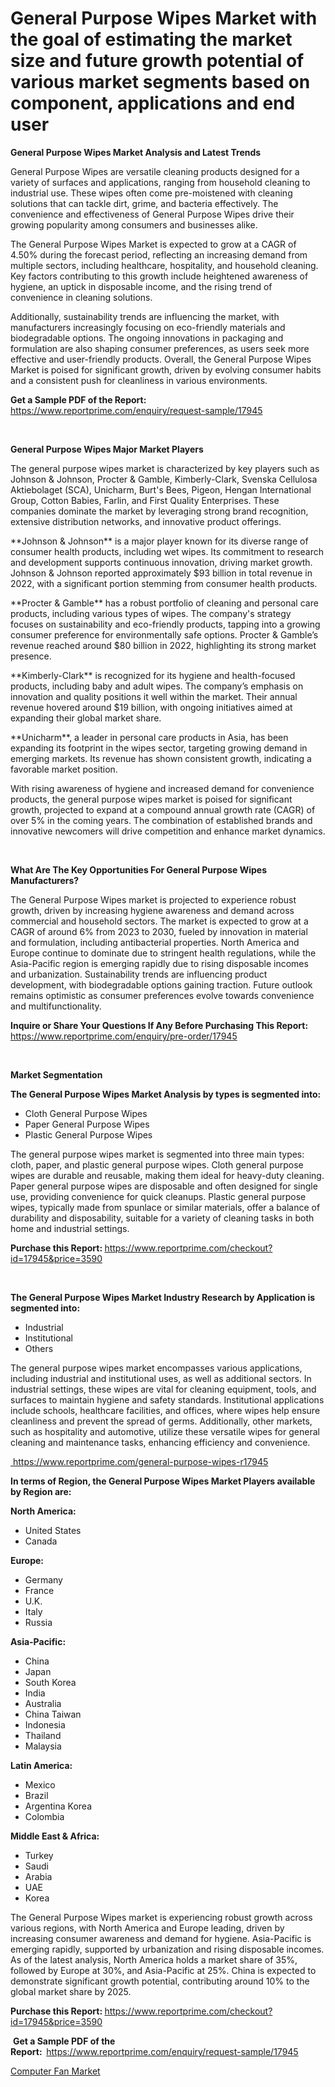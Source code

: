 <p><h1>General Purpose Wipes Market with the goal of estimating the market size and future growth potential of various market segments based on component, applications and end user</h1></p><p><strong>General Purpose Wipes Market Analysis and Latest Trends</strong></p>
<p><p>General Purpose Wipes are versatile cleaning products designed for a variety of surfaces and applications, ranging from household cleaning to industrial use. These wipes often come pre-moistened with cleaning solutions that can tackle dirt, grime, and bacteria effectively. The convenience and effectiveness of General Purpose Wipes drive their growing popularity among consumers and businesses alike.</p><p>The General Purpose Wipes Market is expected to grow at a CAGR of 4.50% during the forecast period, reflecting an increasing demand from multiple sectors, including healthcare, hospitality, and household cleaning. Key factors contributing to this growth include heightened awareness of hygiene, an uptick in disposable income, and the rising trend of convenience in cleaning solutions. </p><p>Additionally, sustainability trends are influencing the market, with manufacturers increasingly focusing on eco-friendly materials and biodegradable options. The ongoing innovations in packaging and formulation are also shaping consumer preferences, as users seek more effective and user-friendly products. Overall, the General Purpose Wipes Market is poised for significant growth, driven by evolving consumer habits and a consistent push for cleanliness in various environments.</p></p>
<p><strong>Get a Sample PDF of the Report:&nbsp;</strong> <a href="https://www.reportprime.com/enquiry/request-sample/17945?utm_campaign=2885&utm_medium=2&utm_source=Github&utm_content=ia&utm_term=18032025&utm_id=general-purpose-wipes">https://www.reportprime.com/enquiry/request-sample/17945</a></p>
<p>&nbsp;</p>
<p><strong>General Purpose Wipes Major Market Players</strong></p>
<p><p>The general purpose wipes market is characterized by key players such as Johnson & Johnson, Procter & Gamble, Kimberly-Clark, Svenska Cellulosa Aktiebolaget (SCA), Unicharm, Burt's Bees, Pigeon, Hengan International Group, Cotton Babies, Farlin, and First Quality Enterprises. These companies dominate the market by leveraging strong brand recognition, extensive distribution networks, and innovative product offerings.</p><p>**Johnson & Johnson** is a major player known for its diverse range of consumer health products, including wet wipes. Its commitment to research and development supports continuous innovation, driving market growth. Johnson & Johnson reported approximately $93 billion in total revenue in 2022, with a significant portion stemming from consumer health products.</p><p>**Procter & Gamble** has a robust portfolio of cleaning and personal care products, including various types of wipes. The company's strategy focuses on sustainability and eco-friendly products, tapping into a growing consumer preference for environmentally safe options. Procter & Gamble’s revenue reached around $80 billion in 2022, highlighting its strong market presence.</p><p>**Kimberly-Clark** is recognized for its hygiene and health-focused products, including baby and adult wipes. The company’s emphasis on innovation and quality positions it well within the market. Their annual revenue hovered around $19 billion, with ongoing initiatives aimed at expanding their global market share.</p><p>**Unicharm**, a leader in personal care products in Asia, has been expanding its footprint in the wipes sector, targeting growing demand in emerging markets. Its revenue has shown consistent growth, indicating a favorable market position.</p><p>With rising awareness of hygiene and increased demand for convenience products, the general purpose wipes market is poised for significant growth, projected to expand at a compound annual growth rate (CAGR) of over 5% in the coming years. The combination of established brands and innovative newcomers will drive competition and enhance market dynamics.</p></p>
<p>&nbsp;</p>
<p><strong>What Are The Key Opportunities For General Purpose Wipes Manufacturers?</strong></p>
<p><p>The General Purpose Wipes market is projected to experience robust growth, driven by increasing hygiene awareness and demand across commercial and household sectors. The market is expected to grow at a CAGR of around 6% from 2023 to 2030, fueled by innovation in material and formulation, including antibacterial properties. North America and Europe continue to dominate due to stringent health regulations, while the Asia-Pacific region is emerging rapidly due to rising disposable incomes and urbanization. Sustainability trends are influencing product development, with biodegradable options gaining traction. Future outlook remains optimistic as consumer preferences evolve towards convenience and multifunctionality.</p></p>
<p><strong>Inquire or Share Your Questions If Any Before Purchasing This Report:</strong> <a href="https://www.reportprime.com/enquiry/pre-order/17945?utm_campaign=2885&utm_medium=2&utm_source=Github&utm_content=ia&utm_term=18032025&utm_id=general-purpose-wipes">https://www.reportprime.com/enquiry/pre-order/17945</a></p>
<p>&nbsp;</p>
<p><strong>Market Segmentation</strong></p>
<p><strong>The General Purpose Wipes Market Analysis by types is segmented into:</strong></p>
<p><ul><li>Cloth General Purpose Wipes</li><li>Paper General Purpose Wipes</li><li>Plastic General Purpose Wipes</li></ul></p>
<p><p>The general purpose wipes market is segmented into three main types: cloth, paper, and plastic general purpose wipes. Cloth general purpose wipes are durable and reusable, making them ideal for heavy-duty cleaning. Paper general purpose wipes are disposable and often designed for single use, providing convenience for quick cleanups. Plastic general purpose wipes, typically made from spunlace or similar materials, offer a balance of durability and disposability, suitable for a variety of cleaning tasks in both home and industrial settings.</p></p>
<p><strong>Purchase this Report:&nbsp;</strong><a href="https://www.reportprime.com/checkout?id=17945&price=3590&utm_campaign=2885&utm_medium=2&utm_source=Github&utm_content=ia&utm_term=18032025&utm_id=general-purpose-wipes">https://www.reportprime.com/checkout?id=17945&price=3590</a></p>
<p>&nbsp;</p>
<p><strong>The General Purpose Wipes Market Industry Research by Application is segmented into:</strong></p>
<p><ul><li>Industrial</li><li>Institutional</li><li>Others</li></ul></p>
<p><p>The general purpose wipes market encompasses various applications, including industrial and institutional uses, as well as additional sectors. In industrial settings, these wipes are vital for cleaning equipment, tools, and surfaces to maintain hygiene and safety standards. Institutional applications include schools, healthcare facilities, and offices, where wipes help ensure cleanliness and prevent the spread of germs. Additionally, other markets, such as hospitality and automotive, utilize these versatile wipes for general cleaning and maintenance tasks, enhancing efficiency and convenience.</p></p>
<p><a href="https://www.reportprime.com/general-purpose-wipes-r17945?utm_campaign=2885&utm_medium=2&utm_source=Github&utm_content=ia&utm_term=18032025&utm_id=general-purpose-wipes">&nbsp;https://www.reportprime.com/general-purpose-wipes-r17945</a></p>
<p><strong>In terms of Region, the General Purpose Wipes Market Players available by Region are:</strong></p>
<p>
    <p> <strong> North America: </strong>
        <ul>
            <li>United States</li>
            <li>Canada</li>
        </ul>
        </p> 
    <p> <strong> Europe: </strong>
        <ul>
            <li>Germany</li>
            <li>France</li>
            <li>U.K.</li>
            <li>Italy</li>
            <li>Russia</li>
        </ul>
        </p> 
    <p> <strong> Asia-Pacific: </strong>
        <ul>
            <li>China</li>
            <li>Japan</li>
            <li>South Korea</li>
            <li>India</li>
            <li>Australia</li>
            <li>China Taiwan</li>
            <li>Indonesia</li>
            <li>Thailand</li>
            <li>Malaysia</li>
        </ul>
        </p> 
    <p> <strong> Latin America: </strong>
        <ul>
            <li>Mexico</li>
            <li>Brazil</li>
            <li>Argentina Korea</li>
            <li>Colombia</li>
        </ul>
        </p> 
    <p> <strong> Middle East & Africa: </strong>
        <ul>
            <li>Turkey</li>
            <li>Saudi</li>
            <li>Arabia</li>
            <li>UAE</li>
            <li>Korea</li>
        </ul>
    </p>
    </p>
<p><p>The General Purpose Wipes market is experiencing robust growth across various regions, with North America and Europe leading, driven by increasing consumer awareness and demand for hygiene. Asia-Pacific is emerging rapidly, supported by urbanization and rising disposable incomes. As of the latest analysis, North America holds a market share of 35%, followed by Europe at 30%, and Asia-Pacific at 25%. China is expected to demonstrate significant growth potential, contributing around 10% to the global market share by 2025.</p></p>
<p><strong>Purchase this Report: </strong><a href="https://www.reportprime.com/checkout?id=17945&price=3590&utm_campaign=2885&utm_medium=2&utm_source=Github&utm_content=ia&utm_term=18032025&utm_id=general-purpose-wipes">https://www.reportprime.com/checkout?id=17945&price=3590</a></p>
<p>&nbsp;<strong>Get a Sample PDF of the Report:&nbsp;&nbsp;</strong><a href="https://www.reportprime.com/enquiry/request-sample/17945?utm_campaign=2885&utm_medium=2&utm_source=Github&utm_content=ia&utm_term=18032025&utm_id=general-purpose-wipes">https://www.reportprime.com/enquiry/request-sample/17945</a></p>
<p><strong></strong></p>
<p><p><a href="https://github.com/tselahiara/Market-Research-Report-List-1/blob/main/computer-fan-market.md?utm_campaign=2885&utm_medium=2&utm_source=Github&utm_content=ia&utm_term=18032025&utm_id=general-purpose-wipes">Computer Fan Market</a></p></p>